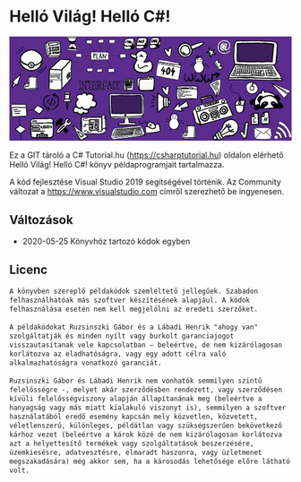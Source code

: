 # Helló Világ! Helló C#!

![header](Readme/header.jpg)

Ez a GIT tároló a C# Tutorial.hu (https://csharptutorial.hu) oldalon elérhető Helló Világ! Helló C#! könyv példaprogramjait tartalmazza.

A kód fejlesztése Visual Studio 2019 segítségével történik. Az Community változat a https://www.visualstudio.com címről szerezhető be ingyenesen.

## Változások

* 2020-05-25 Könyvhöz tartozó kódok egyben

## Licenc
```
A könyvben szereplő példakódok szemléltető jellegűek. Szabadon felhasználhatóak más szoftver készítésének alapjául. A kódok felhasználása esetén nem kell megjelölni az eredeti szerzőket.

A példakódokat Ruzsinszki Gábor és a Lábadi Henrik "ahogy van" szolgáltatják és minden nyílt vagy burkolt garanciajogot visszautasítanak vele kapcsolatban – beleértve, de nem kizárólagosan korlátozva az eladhatóságra, vagy egy adott célra való alkalmazhatóságra vonatkozó garanciát.

Ruzsinszki Gábor és Lábadi Henrik nem vonhatók semmilyen szintű felelősségre -, melyet akár szerződésben rendezett, vagy szerződésen kívüli felelősségviszony alapján állapítanának meg (beleértve a hanyagság vagy más miatt kialakuló viszonyt is), semmilyen a szoftver használatából eredő esemény kapcsán mely közvetlen, közvetett, véletlenszerű, különleges, példátlan vagy szükségszerűen bekövetkező kárhoz vezet (beleértve a károk közé de nem kizárólagosan korlátozva azt a helyettesítő termékek vagy szolgáltatások beszerzésére, üzemkiesésre, adatvesztésre, elmaradt haszonra, vagy üzletmenet megszakadására) még akkor sem, ha a károsodás lehetősége előre látható volt.
```